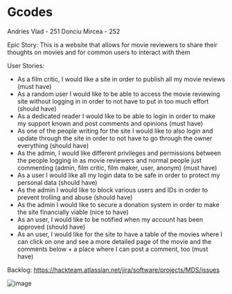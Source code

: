 <h1> Gcodes </h1>

Andries Vlad - 251
Donciu Mircea - 252

Epic Story: This is a website that allows for movie reviewers to share their thoughts on movies and for common users to interact with them

User Stories: 

- As a film critic, I would like a site in order to publish all my movie reviews (must have)
- As a random user I would like to be able to access the movie reviewing site without logging in in order to not have to put in too much effort (should have)
- As a dedicated reader I would like to be able to login in order to make my support known and post comments and opinions (must have)
- As one of the people writing for the site I would like to also login and update through the site in order to not have to go through the owner everything (should have)
- As the admin, I would like different privileges and permissions between the people logging in as movie reviewers and normal people just commenting (admin, film critic, film maker, user, anonym) (must have)
- As a user I would like all my login data to be safe in order to protect my personal data (should have)
- As the admin I would like to block various users and IDs in order to prevent trolling and abuse (should have)
- As the admin I would like to secure a donation system in order to make the site financially viable (nice to have)
- As an user, I would like to be notified when my account has been approved (should have)
- As an user, I would like for the site to have a table of the movies where I can click on one and see a more detailed page of the movie and the comments below + a place where I can post a comment, too (must have)

Backlog: https://hackteam.atlassian.net/jira/software/projects/MDS/issues

![image](https://github.com/Zeratul20/mds_project/assets/53442538/e7cb1e72-0e0d-4d0a-a51f-bdaf036157b8)

